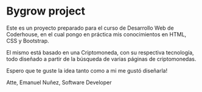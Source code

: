 # Bygrow project


Este es un proyecto preparado para el curso de Desarrollo Web de Coderhouse, en el cual pongo en práctica mis conocimientos en HTML, CSS y Bootstrap.

El mismo está basado en una Criptomoneda, con su respectiva tecnología, todo diseñado a partir de la búsqueda de varias páginas de criptomonedas. 

Espero que te guste la idea tanto como a mi me gustó diseñarla!

Atte,
Emanuel Nuñez, Software Developer
